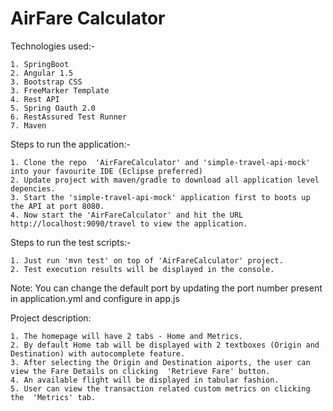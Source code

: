 # AirFare Calculator

Technologies used:-

	1. SpringBoot
	2. Angular 1.5
	3. Bootstrap CSS
	3. FreeMarker Template
	4. Rest API
  	5. Spring Oauth 2.0
	6. RestAssured Test Runner
	7. Maven

Steps to run the application:-

	1. Clone the repo  'AirFareCalculator' and 'simple-travel-api-mock' into your favourite IDE (Eclipse preferred)
	2. Update project with maven/gradle to download all application level depencies.
	3. Start the 'simple-travel-api-mock' application first to boots up the API at port 8080.
	4. Now start the 'AirFareCalculator' and hit the URL  http://localhost:9090/travel to view the application.
	
Steps to run the test scripts:-

	1. Just run 'mvn test' on top of 'AirFareCalculator' project.
	2. Test execution results will be displayed in the console.
	
	
Note: You can change the default port by updating the port number present in application.yml and configure in app.js

Project description:

	1. The homepage will have 2 tabs - Home and Metrics.
	2. By default Home tab will be displayed with 2 textboxes (Origin and Destination) with autocomplete feature.
	3. After selecting the Origin and Destination aiports, the user can view the Fare Details on clicking  'Retrieve Fare' button.
	4. An available flight will be displayed in tabular fashion.
	5. User can view the transaction related custom metrics on clicking the  'Metrics' tab.
	